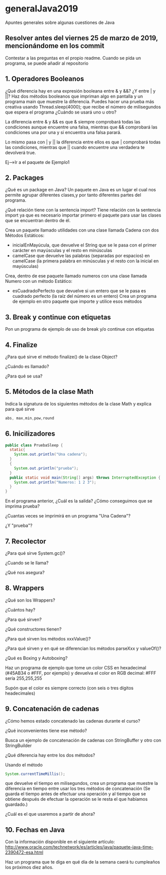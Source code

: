 # generalJava2019
Apuntes generales sobre algunas cuestiones de Java

## Resolver antes del viernes 25 de marzo de 2019, mencionándome en los commit
Contestar a las preguntas en el propio readme. Cuando se pida un programa, se puede añadir al repositorio

## 1. Operadores Booleanos

¿Qué diferencia hay en una expresión booleana entre & y &&?
¿Y entre | y ||?
Haz dos métodos booleanos que impriman algo en pantalla y un programa main que muestre la diferencia. Puedes hacer una
prueba más creativa usando
Thread.sleep(4000);
que recibe el número de milisegundos que espera el programa
¿Cuándo se usará uno u otro?

La diferencia entre & y && es que & siempre comprobará todas las condiciones aunque encuentre una falsa,
mientras que && comprobará las condiciones una por una y si encuentra una falsa parará.

Lo mismo pasa con | y || la diferencia entre ellos es que | comprobará todas las condiciones,
mientras que || cuando encuentre una verdadera te devolverá true.

Ej-->Ir a el paquete de Ejemplo1


## 2. Packages

¿Qué es un package en Java?
Un paquete en Java es un lugar el cual nos permite agrupar diferentes clases,y por tanto diferentes partes del programa.

¿Qué relación tiene con la sentencia import?
Tiene relación con la sentencia import ya que es necesario importar primero el paquete para usar las clases que
se encuentran dentro de él.

Crea un paquete llamado utilidades con una clase llamada Cadena con dos Métodos Estáticos:

* inicialEnMayúcula, que devuelve el String que se le pasa con el primer carácter en mayúsculas y el resto en minúsculas
* camelCase que devuelve las palabras (separadas por espacios) en camelCase (la primera palabra en minúsculas y el resto con la inicial en mayúsculas)

Crea, dentro de ese paquete llamado numeros con una clase llamada Numero con un  método Estático:

* esCuadradoPerfecto que devuelve si un entero que se le pasa es cuadrado perfecto (la raíz del número es un entero)
Crea un programa de ejemplo en otro paquete que importe y utilice esos métodos

## 3. Break y continue con etiquetas

Pon un programa de ejemplo de uso de break y/o continue con etiquetas

## 4. Finalize

¿Para qué sirve el método finalize() de la clase Object?

¿Cuándo es llamado?

¿Para qué se usa?

## 5. Métodos de la clase Math

Indica la signatura de los siguientes métodos de la clase Math y explica para qué sirve

```java
abs, max,min,pow,round
```

## 6. Inicilizadores

```java
public class PruebaSleep {
  static{
    System.out.println("Una cadena");
  }
  {
    System.out.println("prueba");
  }
  public static void main(String[] args) throws InterruptedException {
    System.out.println("Numeros: 1 2 3");
  }
}
```
En el programa anterior, ¿Cuál es la salida?
¿Cómo conseguimos que se imprima prueba?

¿Cuantas veces se imprimirá en un programa "Una Cadena"?

¿Y "prueba"?

## 7. Recolector


¿Para qué sirve System.gc()?

¿Cuando se le llama?

¿Qué nos asegura?

## 8. Wrappers

¿Qué son los Wrappers?

¿Cuántos hay?

¿Para qué sirven?

¿Qué constructores tienen?

¿Para qué sirven los métodos xxxValue()?

¿Para qué sirven y en qué se diferencian los métodos parseXxx y valueOf()?

¿Qué es Boxing y Autoboxing?

Haz un programa de ejemplo que tome un color CSS en hexadecimal (#45AB34 o #FFF, por ejemplo) y devuelva el color en RGB decimal: #FFF sería 255,255,255

Supón que el color es siempre correcto (con seis o tres dígitos headecimales)

## 9. Concatenación de cadenas


¿Cómo hemos estado concatenado las cadenas durante el curso?

¿Qué inconvenientes tiene ese método?

Busca un ejemplo de concatenación de cadenas con StringBuffer y otro con StringBuilder

¿Qué diferencia hay entre los dos métodos?

Usando el método 
```java
System.currentTimeMillis();
```
que devuelve el tiempo en milisegundos, crea un programa que muestre la diferencia en tiempo entre usar los tres métodos de concatenación (Se guarda el tiempo antes de efectuar una operación y al tiempo que se obtiene después de efectuar la operación se le resta el que habíamos guardado.)

¿Cuál es el que usaremos a partir de ahora?

## 10. Fechas en Java


Con la información disponible en el siguiente artículo:
http://www.oracle.com/technetwork/es/articles/java/paquete-java-time-2390472-esa.html



Haz un programa que te diga en qué día de la semana caerá tu cumpleaños los próximos diez años.
